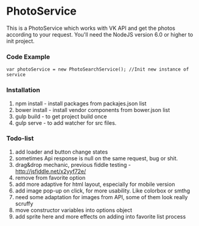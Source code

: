# PhotoService
This is a PhotoService which works with VK API and get the photos according to your request.
You'll need the NodeJS version 6.0 or higher to init project.

### Code Example
    var photoService = new PhotoSearchService(); //Init new instance of service


### Installation
1. npm install - install packages from packajes.json list
2. bower install - install vendor components from bower.json list
3. gulp build - to get project build once
4. gulp serve - to add watcher for src files.

### Todo-list
1. add loader and button change states
2. sometimes Api response is null on the same request, bug or shit.
3. drag&drop mechanic, previous fiddle testing - http://jsfiddle.net/x2yyf72e/
4. remove from favorite option
5. add more adaptive for html layout, especially for mobile version
6. add image pop-up on click, for more usability. Like colorbox or smthg
7. need some adaptation for images from API, some of them look really scruffy
8. move constructor variables into options object
9. add sprite here and more effects on adding into favorite list process
